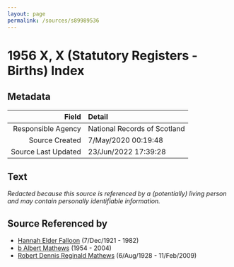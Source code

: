 ```yaml
---
layout: page
permalink: /sources/s89989536
---
```


# 1956 X, X (Statutory Registers - Births) Index

## Metadata
Field | Detail
---:|:---
Responsible Agency | National Records of Scotland
Source Created | 7/May/2020 00:19:48
Source Last Updated | 23/Jun/2022 17:39:28

## Text

_Redacted because this source is referenced by a (potentially) living person and may contain personally identifiable information._

## Source Referenced by

* [Hannah Elder Falloon](../people/@97706646@-hannah-elder-falloon-b1921-12-7-d1982.md) (7/Dec/1921 - 1982)
* [b Albert Mathews](../people/@35875756@-b-albert-mathews-b1954-d2004.md) (1954 - 2004)
* [Robert Dennis Reginald Mathews](../people/@58223940@-robert-dennis-reginald-mathews-b1928-8-6-d2009-2-11.md) (6/Aug/1928 - 11/Feb/2009)
